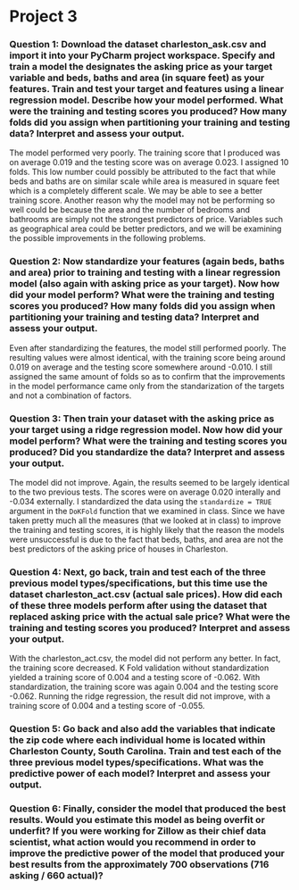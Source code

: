 # Project 3

### Question 1: Download the dataset charleston_ask.csv and import it into your PyCharm project workspace. Specify and train a model the designates the asking price as your target variable and beds, baths and area (in square feet) as your features. Train and test your target and features using a linear regression model. Describe how your model performed. What were the training and testing scores you produced? How many folds did you assign when partitioning your training and testing data? Interpret and assess your output.

The model performed very poorly. The training score that I produced was on average 0.019 and the testing score was on average 0.023. I assigned 10 folds. This low number could possibly be attributed to the fact that while beds and baths are on similar scale while area is measured in square feet which is a completely different scale. We may be able to see a better training score. Another reason why the model may not be performing so well could be because the area and the number of bedrooms and bathrooms are simply not the strongest predictors of price. Variables such as geographical area could be better predictors, and we will be examining the possible improvements in the following problems. 

### Question 2: Now standardize your features (again beds, baths and area) prior to training and testing with a linear regression model (also again with asking price as your target). Now how did your model perform? What were the training and testing scores you produced? How many folds did you assign when partitioning your training and testing data? Interpret and assess your output.

Even after standardizing the features, the model still performed poorly. The resulting values were almost identical, with the training score being around 0.019 on average and the testing score somewhere around -0.010. I still assigned the same amount of folds so as to confirm that the improvements in the model performance came only from the standarization of the targets and not a combination of factors. 

### Question 3: Then train your dataset with the asking price as your target using a ridge regression model. Now how did your model perform? What were the training and testing scores you produced? Did you standardize the data? Interpret and assess your output.

The model did not improve. Again, the results seemed to be largely identical to the two previous tests. The scores were on average 0.020 interally and -0.034 externally. I standardized the data using the `standardize = TRUE` argument in the `DoKFold` function that we examined in class. Since we have taken pretty much all the measures (that we looked at in class) to improve the training and testing scores, it is highly likely that the reason the models were unsuccessful is due to the fact that beds, baths, and area are not the best predictors of the asking price of houses in Charleston. 

### Question 4: Next, go back, train and test each of the three previous model types/specifications, but this time use the dataset charleston_act.csv (actual sale prices). How did each of these three models perform after using the dataset that replaced asking price with the actual sale price? What were the training and testing scores you produced? Interpret and assess your output.

With the charleston_act.csv, the model did not perform any better. In fact, the training score decreased. K Fold validation without standardization yielded a training score of 0.004 and a testing score of -0.062. With standardization, the training score was again 0.004 and the testing score -0.062. Running the ridge regression, the result did not improve, with a training score of 0.004 and a testing score of -0.055. 

### Question 5: Go back and also add the variables that indicate the zip code where each individual home is located within Charleston County, South Carolina. Train and test each of the three previous model types/specifications. What was the predictive power of each model? Interpret and assess your output.




### Question 6: Finally, consider the model that produced the best results. Would you estimate this model as being overfit or underfit? If you were working for Zillow as their chief data scientist, what action would you recommend in order to improve the predictive power of the model that produced your best results from the approximately 700 observations (716 asking / 660 actual)?






